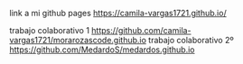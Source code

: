 link a mi github pages
https://camila-vargas1721.github.io/

trabajo colaborativo 1
https://github.com/camila-vargas1721/morarozascode.github.io
trabajo colaborativo 2º
https://github.com/MedardoS/medardos.github.io